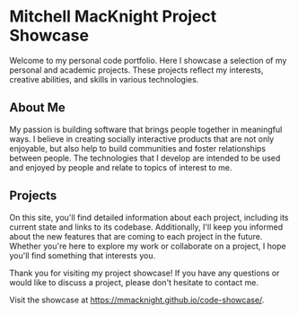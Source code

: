# Mitchell MacKnight Project Showcase

Welcome to my personal code portfolio. Here I showcase a selection of my personal and academic projects. These projects reflect my interests, creative abilities, and skills in various technologies.

## About Me

My passion is building software that brings people together in meaningful ways. I believe in creating socially interactive products that are not only enjoyable, but also help to build communities and foster relationships between people. The technologies that I develop are intended to be used and enjoyed by people and relate to topics of interest to me.

## Projects

On this site, you'll find detailed information about each project, including its current state and links to its codebase. Additionally, I'll keep you informed about the new features that are coming to each project in the future. Whether you're here to explore my work or collaborate on a project, I hope you'll find something that interests you.

Thank you for visiting my project showcase! If you have any questions or would like to discuss a project, please don't hesitate to contact me.

Visit the showcase at https://mmacknight.github.io/code-showcase/.
